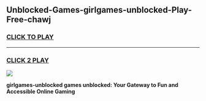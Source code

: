 
## Unblocked-Games-girlgames-unblocked-Play-Free-chawj
<h3>
<a href="https://premium76.site?title=girlgames-unblocked&ref=18A1">CLICK TO PLAY</a></h3>
<hr>

<h3>
<a href="https://premium76.site?title=girlgames-unblocked&ref=18A1">CLICK 2 PLAY</a>
  
</h3>

<a href="https://premium76.site?title=girlgames-unblocked&ref=18A1"><img src="https://clearcache.store/games.png"></a>


**girlgames-unblocked games unblocked: Your Gateway to Fun and Accessible Online Gaming**
